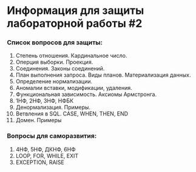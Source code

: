 <h1>Информация для защиты лабораторной работы #2</h1>

<h3>Список вопросов для защиты:</h3>
<ol>
  <li>Степень отношения. Кардинальное число.</li>
  <li>Оперция выборки. Проекция.</li>
  <li>Соединения. Законы соединений.</li>
  <li>План выполнения запроса. Виды планов. Материализация данных.</li>
  <li>Определение нормализации.</li>
  <li>Аномалии вставки, модификации, удаления.</li>
  <li>Функциональная зависимость. Аксиомы Армстронга.</li>
  <li>1НФ, 2НФ, 3НФ, НФБК</li>
  <li>Денормализация. Примеры.</li>
  <li>Ветвления в SQL. CASE, WHEN, THEN, END</li>
  <li>Домен. Примеры</li>
</ol>

<h3>Вопросы для саморазвития:</h3>
<ol>
    <li>4НФ, 5НФ, ДКНФ, 6НФ</li>
    <li>LOOP, FOR, WHILE, EXIT</li>
    <li>EXCEPTION, RAISE</li>
</ol>